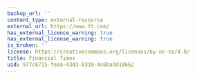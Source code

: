 ```yaml
---
backup_url: ''
content_type: external-resource
external_url: https://www.ft.com/
has_external_licence_warning: true
has_external_license_warning: true
is_broken: ''
license: https://creativecommons.org/licenses/by-nc-sa/4.0/
title: Financial Times
uid: 977c6715-feaa-43d3-8310-4c6ba3d18662
---
```

